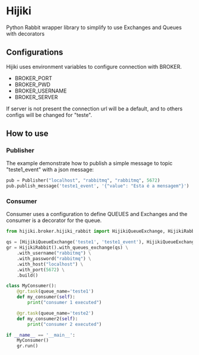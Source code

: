 # Hijiki
Python Rabbit wrapper library to simplify to use Exchanges and Queues with decorators

## Configurations
Hijiki uses environment variables to configure connection with BROKER. 

- BROKER_PORT
- BROKER_PWD
- BROKER_USERNAME
- BROKER_SERVER

If server is not present the connection url will be a default, and to others configs will be changed for "teste".

## How to use
### Publisher
The example demonstrate how to publish a simple message to topic "teste1_event" with a json message:

```python
pub = Publisher("localhost", "rabbitmq", "rabbitmq", 5672)
pub.publish_message('teste1_event', '{"value": "Esta é a mensagem"}')
```

### Consumer
Consumer uses a configuration to define QUEUES and Exchanges and the consumer is a decorator for the queue.

```python
from hijiki.broker.hijiki_rabbit import HijikiQueueExchange, HijikiRabbit

qs = [HijikiQueueExchange('teste1', 'teste1_event'), HijikiQueueExchange('teste2', 'teste2_event')]
gr = HijikiRabbit().with_queues_exchange(qs) \
    .with_username("rabbitmq") \
    .with_password("rabbitmq") \
    .with_host("localhost") \
    .with_port(5672) \
    .build()

class MyConsumer():
    @gr.task(queue_name='teste1')
    def my_consumer(self):
        print("consumer 1 executed")

    @gr.task(queue_name='teste2')
    def my_consumer2(self):
        print("consumer 2 executed")

if __name__ == '__main__':
    MyConsumer()
    gr.run()
```

